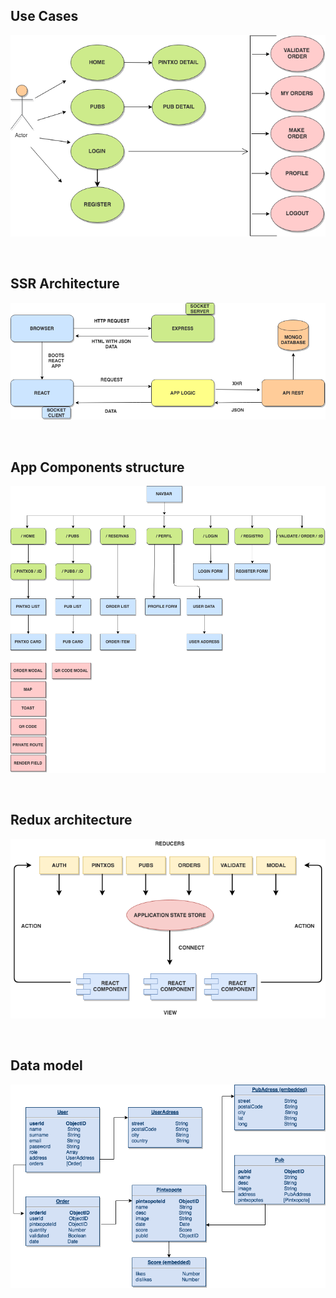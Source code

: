 ## Use Cases

![use cases](images/use-cases.png)

<br>

## SSR Architecture

![ssr architecture](images/ssr-architecture.png)

<br>

## App Components structure

![](images/app-components.png)

<br>

## Redux architecture

![](images/redux-architecture.png)

<br>

## Data model

![](images/model.png)
